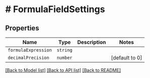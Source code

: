 # # FormulaFieldSettings



## Properties

Name | Type | Description | Notes
------------ | ------------- | ------------- | -------------
| `formulaExpression` | ```string``` |   |  |
| `decimalPrecision` | ```number``` |   |  [default to 0] |

[[Back to Model list]](../README.md#models) [[Back to API list]](../README.md#api-endpoints) [[Back to README]](../README.md)
